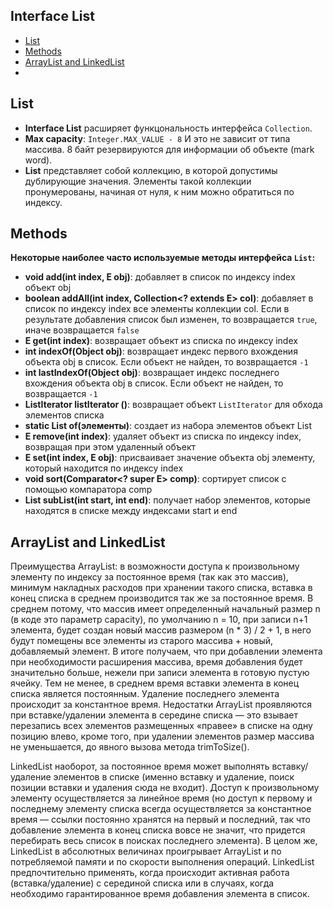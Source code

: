 ## Interface List 

- [List](#List)
- [Methods](#Methods)
- [ArrayList and LinkedList](#ArrayList-and-LinkedList)
- [](#)


## List
- __Interface List__ расширяет функцональность интерфейса `Collection`.  
- __Max capacity__: `Integer.MAX_VALUE - 8` И это не зависит от типа массива. 8 байт резервируются для информации 
    об объекте (mark word).
- __List__ представляет собой коллекцию, в которой допустимы дублирующие значения. 
  Элементы такой коллекции пронумерованы, начиная от нуля, к ним можно обратиться по индексу. 

## Methods
__Некоторые наиболее часто используемые методы интерфейса `List`:__  
- __void add(int index, E obj)__: добавляет в список по индексу index объект obj
- __boolean addAll(int index, Collection<? extends E> col)__: добавляет в список по индексу index все элементы коллекции col. 
    Если в результате добавления список был изменен, то возвращается `true`, иначе возвращается `false`
- __E get(int index)__: возвращает объект из списка по индексу index
- __int indexOf(Object obj)__: возвращает индекс первого вхождения объекта obj в список. Если объект не найден, то возвращается `-1`
- __int lastIndexOf(Object obj)__: возвращает индекс последнего вхождения объекта obj в список. Если объект не найден, то возвращается `-1`
- __ListIterator<E> listIterator ()__: возвращает объект `ListIterator` для обхода элементов списка
- __static <E> List<E> of(элементы)__: создает из набора элементов объект List
- __E remove(int index)__: удаляет объект из списка по индексу index, возвращая при этом удаленный объект
- __E set(int index, E obj)__: присваивает значение объекта obj элементу, который находится по индексу index
- __void sort(Comparator<? super E> comp)__: сортирует список с помощью компаратора comp
- __List<E> subList(int start, int end)__: получает набор элементов, которые находятся в списке между индексами start и end

## ArrayList and LinkedList
Преимущества ArrayList: в возможности доступа к произвольному элементу по индексу за постоянное время (так как 
это массив), минимум накладных расходов при хранении такого списка, вставка в конец списка в среднем производится 
так же за постоянное время. В среднем потому, что массив имеет определенный начальный размер n (в коде это 
параметр capacity), по умолчанию n = 10, при записи n+1 элемента, будет создан новый массив размером (n * 3) / 2 + 1, 
в него будут помещены все элементы из старого массива + новый, добавляемый элемент. В итоге получаем, что при 
добавлении элемента при необходимости расширения массива, время добавления будет значительно больше, нежели 
при записи элемента в готовую пустую ячейку. Тем не менее, в среднем время вставки элемента в конец списка является 
постоянным. Удаление последнего элемента происходит за константное время. Недостатки ArrayList проявляются 
при вставке/удалении элемента в середине списка — это взывает перезапись всех элементов размещенных «правее» в 
списке на одну позицию влево, кроме того, при удалении элементов размер массива не уменьшается, до явного вызова 
метода trimToSize().

LinkedList наоборот, за постоянное время может выполнять вставку/удаление элементов в списке (именно вставку и 
удаление, поиск позиции вставки и удаления сюда не входит). Доступ к произвольному элементу осуществляется за 
линейное время (но доступ к первому и последнему элементу списка всегда осуществляется за константное время — 
ссылки постоянно хранятся на первый и последний, так что добавление элемента в конец списка вовсе не значит, 
что придется перебирать весь список в поисках последнего элемента). В целом же, LinkedList в абсолютных величинах 
проигрывает ArrayList и по потребляемой памяти и по скорости выполнения операций. LinkedList предпочтительно 
применять, когда происходит активная работа (вставка/удаление) с серединой списка или в случаях, когда 
необходимо гарантированное время добавления элемента в список.